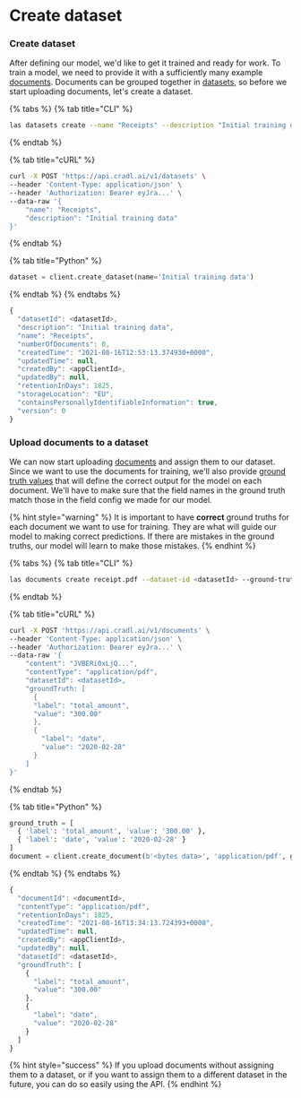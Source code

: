 # Create dataset

### **Create dataset**

After defining our model, we'd like to get it trained and ready for work. To train a model, we need to provide it with a sufficiently many example [documents](../concepts/documents.md). Documents can be grouped together in [datasets](../concepts/datasets.md), so before we start uploading documents, let's create a dataset.

{% tabs %}
{% tab title="CLI" %}
```bash
las datasets create --name "Receipts" --description "Initial training data"
```
{% endtab %}

{% tab title="cURL" %}
```bash
curl -X POST 'https://api.cradl.ai/v1/datasets' \
--header 'Content-Type: application/json' \
--header 'Authorization: Bearer eyJra...' \
--data-raw '{
    "name": "Receipts",
    "description": "Initial training data"
}'
```
{% endtab %}

{% tab title="Python" %}
```python
dataset = client.create_dataset(name='Initial training data')
```
{% endtab %}
{% endtabs %}

```javascript
{
  "datasetId": <datasetId>,
  "description": "Initial training data",
  "name": "Receipts",
  "numberOfDocuments": 0,
  "createdTime": "2021-08-16T12:53:13.374930+0000",
  "updatedTime": null,
  "createdBy": <appClientId>,
  "updatedBy": null,
  "retentionInDays": 1825,
  "storageLocation": "EU",
  "containsPersonallyIdentifiableInformation": true,
  "version": 0
}
```

### Upload documents to a dataset

We can now start uploading [documents](../concepts/documents.md) and assign them to our dataset. Since we want to use the documents for training, we'll also provide [ground truth values](../concepts/documents.md#setting-ground-truths) that will define the correct output for the model on each document. We'll have to make sure that the field names in the ground truth match those in the field config we made for our model.

{% hint style="warning" %}
It is important to have **correct** ground truths for each document we want to use for training. They are what will guide our model to making correct predictions. If there are mistakes in the ground truths, our model will learn to make those mistakes.
{% endhint %}

{% tabs %}
{% tab title="CLI" %}
```bash
las documents create receipt.pdf --dataset-id <datasetId> --ground-truth-fields total_amount=300.00 date=2020-02-28
```
{% endtab %}

{% tab title="cURL" %}
```bash
curl -X POST 'https://api.cradl.ai/v1/documents' \
--header 'Content-Type: application/json' \
--header 'Authorization: Bearer eyJra...' \
--data-raw '{
    "content": "JVBERi0xLjQ...",
    "contentType": "application/pdf",
    "datasetId": <datasetId>,
    "groundTruth: [
      {
      "label": "total_amount",
      "value": "300.00"
      },
      {
        "label": "date",
        "value": "2020-02-28"
      }
    ]
}'
```
{% endtab %}

{% tab title="Python" %}
```python
ground_truth = [
  { 'label': 'total_amount', 'value': '300.00' },
  { 'label': 'date', 'value': '2020-02-28' }
]
document = client.create_document(b'<bytes data>', 'application/pdf', ground_truth=ground_truth, dataset_id=<datasetId>)
```
{% endtab %}
{% endtabs %}

```javascript
{
  "documentId": <documentId>,
  "contentType": "application/pdf",
  "retentionInDays": 1825,
  "createdTime": "2021-08-16T13:34:13.724393+0000",
  "updatedTime": null,
  "createdBy": <appClientId>,
  "updatedBy": null,
  "datasetId": <datasetId>,
  "groundTruth": [
    {
      "label": "total_amount",
      "value": "300.00"
    },
    {
      "label": "date",
      "value": "2020-02-28"
    }
  ]
}
```

{% hint style="success" %}
If you upload documents without assigning them to a dataset, or if you want to assign them to a different dataset in the future, you can do so easily using the API.
{% endhint %}

